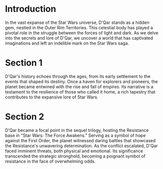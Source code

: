 # Introduction
In the vast expanse of the Star Wars universe, D'Qar stands as a hidden gem, nestled in the Outer Rim Territories.
This celestial body has played a pivotal role in the struggle between the forces of light and dark.
As we delve into the secrets and lore of D'Qar, we uncover a world that has captivated imaginations and left an indelible mark on the Star Wars saga.

# Section 1
D'Qar's history echoes through the ages, from its early settlement to the events that shaped its destiny.
Once a haven for explorers and pioneers, the planet became entwined with the rise and fall of empires.
Its narrative is a testament to the resilience of those who called it home, a rich tapestry that contributes to the expansive lore of Star Wars.



# Section 2
D'Qar became a focal point in the sequel trilogy, hosting the Resistance base in "Star Wars: The Force Awakens." Serving as a symbol of hope against the First Order, the planet witnessed daring battles that showcased the Resistance's unwavering determination.
As the conflict escalated, D'Qar faced imminent threats, both physical and emotional.
Its significance transcended the strategic stronghold, becoming a poignant symbol of resistance in the face of overwhelming odds.